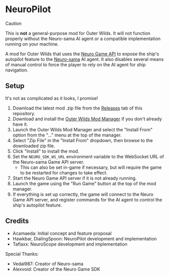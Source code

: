 # NeuroPilot

> [!CAUTION]
> This is **not** a general-purpose mod for Outer Wilds. It will not function properly without the Neuro-sama AI agent or a compatible implementation running on your machine.

A mod for Outer Wilds that uses the [Neuro Game API](https://github.com/VedalAI/neuro-game-sdk) to expose the ship's autopilot feature to the [Neuro-sama](https://www.twitch.tv/vedal987) AI agent. It also disables several means of manual control to force the player to rely on the AI agent for ship navigation.

## Setup

It's not as complicated as it looks, I promise!

1. Download the latest mod .zip file from the [Releases](https://github.com/Hawkbat/NeuroPilot/releases) tab of this repository.
2. Download and install the [Outer Wilds Mod Manager](https://outerwildsmods.com/mod-manager/) if you don't already have it.
3. Launch the Outer Wilds Mod Manager and select the "Install From" option from the "..." menu at the top of the manager.
4. Select "Zip File" in the "Install From" dropdown, then browse to the downloaded zip file.
5. Click "Install" to install the mod.
6. Set the `NEURO_SDK_WS_URL` environment variable to the WebSocket URL of the Neuro-sama Game API server.
	- This can also be set in-game if necessary, but will require the game to be restarted for changes to take effect.
7. Start the Neuro Game API server if it is not already running.
8. Launch the game using the "Run Game" button at the top of the mod manager.
9. If everything is set up correctly, the game will connect to the Neuro Game API server, and register commands for the AI agent to control the ship's autopilot feature.

## Credits

- Acamaeda: Initial concept and feature proposal
- Hawkbar, DialingSpoon: NeuroPilot development and implementation
- Taflaxx: NeuroScope development and implementation

Special Thanks:
- Vedal987: Creator of Neuro-sama
- Alexvoid: Creator of the Neuro Game SDK
